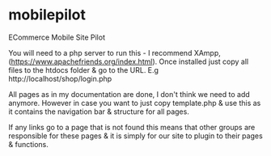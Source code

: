 # mobilepilot
ECommerce Mobile Site Pilot

You will need to a php server to run this - I recommend XAmpp, (https://www.apachefriends.org/index.html). Once installed just copy all files to the htdocs folder & go to the URL. E.g http://localhost/shop/login.php

All pages as in my documentation are done, I don't think we need to add anymore. However in case you want to just copy template.php & use this as it contains the navigation bar & structure for all pages.

If any links go to a page that is not found this means that other groups are responsible for these pages & it is simply for our site to plugin to their pages & functions.

